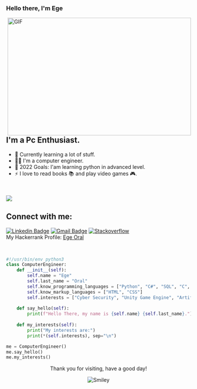 ### Hello there, I'm Ege
<img align="right" alt="GIF" src="https://github.com/abhisheknaiidu/abhisheknaiidu/blob/master/code.gif?raw=true" width="500" height="320" />


## I'm a Pc Enthusiast.

- 🌱 Currently learning a lot of stuff.
- 👨‍💻 I'm a computer engineer.
- 🎯 2022 Goals: I'am learning python in advanced level.
- ⚡ I love to read books 📚 and play video games 🎮.
<br />

![](https://komarev.com/ghpvc/?username=ege-oral)
## Connect with me:

[![Linkedin Badge](https://img.shields.io/badge/-Ege%20Oral-blue?style=social&logo=Linkedin&logoColor=blue&link=https://www.linkedin.com/in/ege-oral-00b514196/)](https://www.linkedin.com/in/ege-oral-00b514196/) 
[![Gmail Badge](https://img.shields.io/badge/-egeoral@gmail.com-c14438?style=social&logo=Gmail&logoColor=red&link=mailto:egeoral@gmail.com)](mailto:egeoral@gmail.com) 
[![Stackoverflow](https://img.shields.io/badge/-EgeO-c14438?style=social&logo=StackOverflow&logoColor=red&link=https://stackoverflow.com/users/13588467/egeo)](https://stackoverflow.com/users/13588467/egeo) 
<br />
My Hackerrank Profile: <a href="https://www.hackerrank.com/egeoral"> Ege Oral </a>

<br />

```python
#!/usr/bin/env python3
class ComputerEngineer:
    def __init__(self):
        self.name = "Ege"
        self.last_name = "Oral"
        self.know_programming_languages = ["Python", "C#", "SQL", "C", "Java"]
        self.know_markup_languages = ["HTML", "CSS"]
        self.interests = ["Cyber Security", "Unity Game Engine", "Artificial Intelligence"]
        
    def say_hello(self):
        print(f"Hello There, my name is {self.name} {self.last_name}.")
    
    def my_interests(self):
        print("My interests are:")
        print(*(self.interests), sep="\n")

me = ComputerEngineer()
me.say_hello()
me.my_interests()
```
<div align="center">
<p>Thank you for visiting, have a good day!</p>
<div>
<img src="https://github.com/fnky/fnky/raw/fnky/img/smile.gif" alt="Smiley" align="center">
</div>
